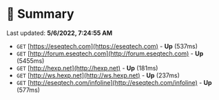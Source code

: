 # 📖 Summary
Last updated: **5/6/2022, 7:24:55 AM**

- `GET` [https://eseqtech.com](https://eseqtech.com) - **Up** (537ms)
- `GET` [http://forum.eseqtech.com](http://forum.eseqtech.com) - **Up** (5455ms)
- `GET` [http://hexp.net](http://hexp.net) - **Up** (181ms)
- `GET` [http://ws.hexp.net](http://ws.hexp.net) - **Up** (237ms)
- `GET` [http://eseqtech.com/infoline](http://eseqtech.com/infoline) - **Up** (577ms)
